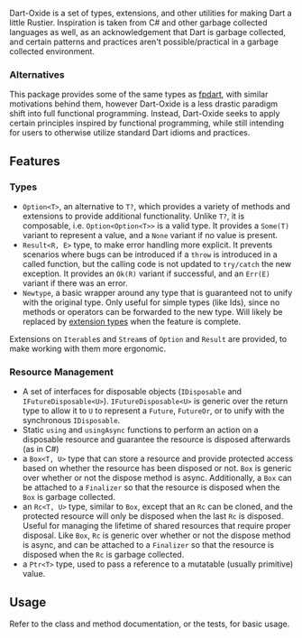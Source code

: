 Dart-Oxide is a set of types, extensions, and other utilities for making Dart a little Rustier. Inspiration is taken from C# and other garbage collected languages as well,
as an acknowledgement that Dart is garbage collected, and certain patterns and practices aren't possible/practical in a garbage collected environment.

### Alternatives

This package provides some of the same types as [fpdart](https://pub.dev/packages/fpdart), with similar motivations behind them, however Dart-Oxide is a less drastic paradigm shift into full functional programming. Instead, Dart-Oxide seeks to apply certain principles inspired by functional programming, while still intending for users to otherwise utilize standard Dart idioms and practices.

## Features

### Types

- `Option<T>`, an alternative to `T?`, which provides a variety of methods and extensions to provide additional functionality. Unlike `T?`, it is composable, i.e. `Option<Option<T>>` is a valid type. It provides a `Some(T)` variant to represent a value, and a `None` variant if no value is present.
- `Result<R, E>` type, to make error handling more explicit. It prevents scenarios where bugs can be introduced if a `throw` is introduced in a called function, but the calling code is not updated to `try/catch` the new exception. It provides an `Ok(R)` variant if successful, and an `Err(E)` variant if there was an error.
- `Newtype`, a basic wrapper around any type that is guaranteed not to unify with the original type. Only useful for simple types (like Ids), since no methods or operators can be forwarded to the new type. Will likely be replaced by [extension types](https://github.com/dart-lang/language/issues/2727) when the feature is complete.

Extensions on `Iterable`s and `Stream`s of `Option` and `Result` are provided, to make working with them more ergonomic.

### Resource Management

- A set of interfaces for disposable objects (`IDisposable` and `IFutureDisposable<U>`). `IFutureDisposable<U>` is generic over the return type to allow it to `U` to represent a `Future`, `FutureOr`, or to unify with the synchronous `IDisposable`.
- Static `using` and `usingAsync` functions to perform an action on a disposable resource and guarantee the resource is disposed afterwards (as in C#)
- a `Box<T, U>` type that can store a resource and provide protected access based on whether the resource has been disposed or not. `Box` is generic over whether or not the dispose method is async. Additionally, a `Box` can be attached to a `Finalizer` so that the resource is disposed when the `Box` is garbage collected.
- an `Rc<T, U>` type, similar to `Box`, except that an `Rc` can be cloned, and the protected resource will only be disposed when the last `Rc` is disposed. Useful for managing the lifetime of shared resources that require proper disposal. Like `Box`, `Rc` is generic over whether or not the dispose method is async, and can be attached to a `Finalizer` so that the resource is disposed when the `Rc` is garbage collected.
- a `Ptr<T>` type, used to pass a reference to a mutatable (usually primitive) value.

## Usage

Refer to the class and method documentation, or the tests, for basic usage.
